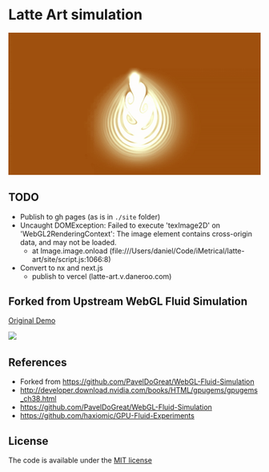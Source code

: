 # Latte Art simulation

![Latte Art Animation](./latte-art-animation.gif)

## TODO

- Publish to gh pages (as is in `./site` folder)
- Uncaught DOMException: Failed to execute 'texImage2D' on 'WebGL2RenderingContext': The image element contains cross-origin data, and may not be loaded.
  - at Image.image.onload (file:///Users/daniel/Code/iMetrical/latte-art/site/script.js:1066:8)
- Convert to nx and next.js
  - publish to vercel (latte-art.v.daneroo.com)
## Forked from Upstream WebGL Fluid Simulation

[Original Demo](https://paveldogreat.github.io/WebGL-Fluid-Simulation/)

<img src="./screenshot.jpg?raw=true" width="880">

## References

- Forked from <https://github.com/PavelDoGreat/WebGL-Fluid-Simulation>
- <http://developer.download.nvidia.com/books/HTML/gpugems/gpugems_ch38.html>
- <https://github.com/PavelDoGreat/WebGL-Fluid-Simulation>
- <https://github.com/haxiomic/GPU-Fluid-Experiments>

## License

The code is available under the [MIT license](LICENSE)
